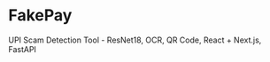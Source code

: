                         
                                                                         
   
   
         
  
# FakePay  
 
UPI Scam Detection Tool - ResNet18, OCR, QR Code, React + Next.js, FastAPI 
   
  
  
    
   
  
     
    
  
    

   
 
 
 
 
  
